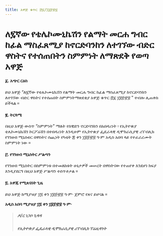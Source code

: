 ```yaml
---
title: አዋጅ ቁጥር ፸፩/፲፱፻፹፱
---
```


# ለ፯ኛው የቴሌኮሙኒኬሽን የልማት መርሐ ግብር ከፊል ማስፈጸሚያ ከኖርድባንከን ለተገኘው ብድር ዋስትና የተሰጠበትን ስምምነት ለማጽደቅ የወጣ አዋጅ

#### ፩. አጭር ርዕስ

ይህ አዋጅ “ለ፯ኛው የቴሌኮሙኒኬሽን የልማት መርሐ ግብር ከፊል ማስፈጸሚያ ከኖርድባንከን ለተገኘው ብድር ዋስትና የተሰጠበት ስምምነትማጽደቂያ አዋጅ ቁጥር ፸፩ ፲፱፻፹፱ ” ተብሎ ሊጠቀስ ይችላል ።

#### ፪. ትርጓሜ

በዚህ አዋጅ ውስጥ “ስምምነት” ማለት የስዊድን ኖርድባንከን በአበዳሪነት ፡ የኢትዮጵያ ቴሌኮሙኒኬሽን ኮርፖሬሽን በተበዳሪነት እንዲሁም የኢትዮጵያ ፌዴራላዊ ዲሞክራሲያዊ ሪፐብሊክ የገንዘብ ሚኒስቴር በዋስትና ሰጪነት የካቲት ፰ ቀን ፲፱፻፹፱ ዓ·ም አዲስ አበባ ላይ የተፈራረሙት ስምምነት ነው ።

#### ፫. የገንዘብ ሚኒስትር ሥልጣን

የገንዘብ ሚኒስትር በስምምነቱ በተመለከቱት ሁኔታዎች መሠረት በዋስትናው የተጠየቀ እንደሆነ ክፍያ እንዲያደርግ በዚህ አዋጅ ሥልጣን ተሰጥቶታል ።

#### ፬. አዋጁ የሚጸናበት ጊዜ

ይህ አዋጅ ከሚያዝያ ፲፬ ቀን ፲፱፻፹፱ ዓ·ም· ጀምሮ የጸና ይሆናል ።

**አዲስ አበባ ሚያዝያ ፲፬ ቀን ፲፱፻፹፱ ዓ·ም·**

> ##### ዶ/ር ነጋሶ ጊዳዳ
>
> ##### የኢትዮጵያ ፌዴራላዊ ዲሞክራሲያዊ ሪፐብሊክ ፕሬዚዳንት